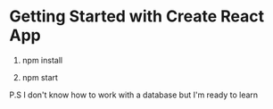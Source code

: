 # Getting Started with Create React App

1) npm install

2) npm start


P.S   I don't know how to work with a database but I'm ready to learn
